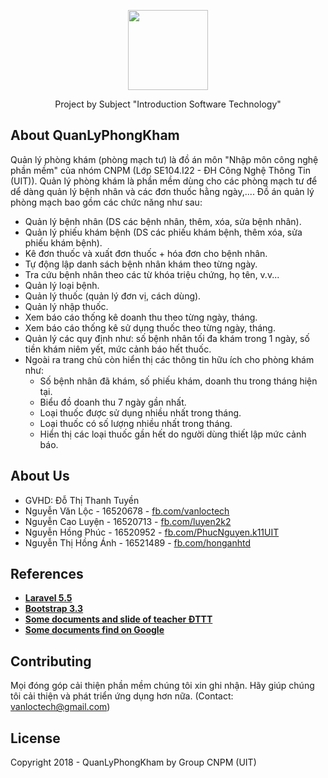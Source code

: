 <p align="center"><img src="https://raw.githubusercontent.com/vanloctech/QuanLyPhongKham/master/public/favicon.ico" width="128" height="128"></p>

<p align="center">
Project by Subject "Introduction Software Technology"
</p>

## About QuanLyPhongKham

Quản lý phòng khám (phòng mạch tư) là đồ án môn "Nhập môn công nghệ phần mềm" của nhóm CNPM (Lớp SE104.I22 - ĐH Công Nghệ Thông Tin (UIT)). Quản lý phòng khám là phần mềm dùng cho các phòng mạch tư để dể dàng quản lý bệnh nhân và các đơn thuốc hằng ngày,.... Đồ án quản lý phòng mạch bao gồm các chức năng như sau:

- Quản lý bệnh nhân (DS các bệnh nhân, thêm, xóa, sửa bệnh nhân).
- Quản lý phiếu khám bệnh (DS các phiếu khám bệnh, thêm xóa, sửa phiếu khám bệnh).
- Kê đơn thuốc và xuất đơn thuốc + hóa đơn cho bệnh nhân.
- Tự động lập danh sách bệnh nhân khám theo từng ngày.
- Tra cứu bệnh nhân theo các từ khóa triệu chứng, họ tên, v.v...
- Quản lý loại bệnh.
- Quản lý thuốc (quản lý đơn vị, cách dùng).
- Quản lý nhập thuốc.
- Xem báo cáo thống kê doanh thu theo từng ngày, tháng.
- Xem báo cáo thống kê sử dụng thuốc theo từng ngày, tháng.
- Quản lý các quy định như: số bệnh nhân tối đa khám trong 1 ngày, số tiền khám niêm yết, mức cảnh báo hết thuốc.
- Ngoài ra trang chủ còn hiển thị các thông tin hữu ích cho phòng khám như: 
  + Số bệnh nhân đã khám, số phiếu khám, doanh thu trong tháng hiện tại.
  + Biểu đồ doanh thu 7 ngày gần nhất.
  + Loại thuốc được sử dụng nhiều nhất trong tháng.
  + Loại thuốc có số lượng nhiều nhất trong tháng.
  + Hiển thị các loại thuốc gần hết do người dùng thiết lập mức cảnh báo.

## About Us

- GVHD: Đỗ Thị Thanh Tuyền
- Nguyễn Văn Lộc - 16520678 - <a href="http://fb.com/vanloctech" target="_blank">fb.com/vanloctech</a>
- Nguyễn Cao Luyện - 16520713 - <a href="http://fb.com/luyen2k2" target="_blank">fb.com/luyen2k2</a>
- Nguyễn Hồng Phúc - 16520952 - <a href="http://fb.com/PhucNguyen.k11UIT" target="_blank">fb.com/PhucNguyen.k11UIT</a>
- Nguyễn Thị Hồng Ánh - 16521489 - <a href="http://fb.com/honganhtd" target="_blank">fb.com/honganhtd</a><br/>

## References

- **[Laravel 5.5](https://laravel.com/docs/5.5)**
- **[Bootstrap 3.3](https://getbootstrap.com/docs/3.3/)**
- **[Some documents and slide of teacher ĐTTT](fb.com/vanloctech)**
- **[Some documents find on Google](https://google.com.vn)**

## Contributing

Mọi đóng góp cải thiện phần mềm chúng tôi xin ghi nhận. Hãy giúp chúng tôi cải thiện và phát triển ứng dụng hơn nữa.
(Contact: vanloctech@gmail.com)

## License

Copyright 2018 - QuanLyPhongKham by Group CNPM (UIT)
